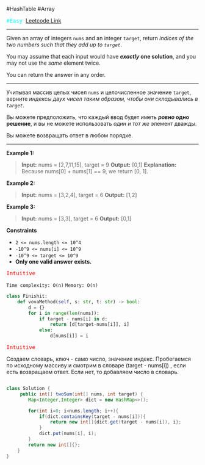 #HashTable #Array 

<kbd><span style="color:cyan;">#Easy</span> </kbd>
[Leetcode Link](https://leetcode.com/problems/two-sum/description/)

---
Given an array of integers `nums` and an integer `target`, return _indices of the two numbers such that they add up to `target`_.

You may assume that each input would have **_exactly_ one solution**, and you may not use the _same_ element twice.

You can return the answer in any order.

---
Учитывая массив целых чисел `nums` и целочисленное значение `target`, верните _индексы двух чисел таким образом, чтобы они складывались в `target`_.

Вы можете предположить, что каждый ввод будет иметь **_ровно_ одно решение**, и вы не можете использовать _один и тот же_ элемент дважды.

Вы можете возвращать ответ в любом порядке.

---
**Example 1:**

>**Input:** nums = [2,7,11,15], target = 9
>**Output:** [0,1]
>**Explanation:** Because nums[0] + nums[1] == 9, we return [0, 1].

**Example 2:**

>**Input:** nums = [3,2,4], target = 6
>**Output:** [1,2]

**Example 3:**

>**Input:** nums = [3,3], target = 6
>**Output:** [0,1]

**Constraints**
- `2 <= nums.length <= 10^4`
- `-10^9 <= nums[i] <= 10^9`
- `-10^9 <= target <= 10^9`
- **Only one valid answer exists.**

<kbd><span style="color:red;"> Intuitive</span></kbd>

`Time complexity: O(n)`
`Memory: O(n)`

```Python
class Finishit:
    def vovaMethod(self, s: str, t: str) -> bool:
		d = {}
        for i in range(len(nums)):
            if target - nums[i] in d:
                return [d[target-nums[i]], i]
            else:
                d[nums[i]] = i
```


<kbd><span style="color:red;"> Intuitive</span></kbd>

Создаем словарь, ключ - само число, значение индекс. Пробегаемся по исходному массиву и смотрим в словаре (target - nums[i]) , если есть возвращаем ответ. Если нет, то добавляем число в словарь.

```java

class Solution {
     public int[] twoSum(int[] nums, int target) {
        Map<Integer,Integer> dict = new HashMap<>();

        for(int i=0; i<nums.length; i++){
            if(dict.containsKey(target - nums[i])){
                return new int[]{dict.get(target - nums[i]), i};
            }
            dict.put(nums[i], i);
        }
        return new int[]{};
    }
}


```


